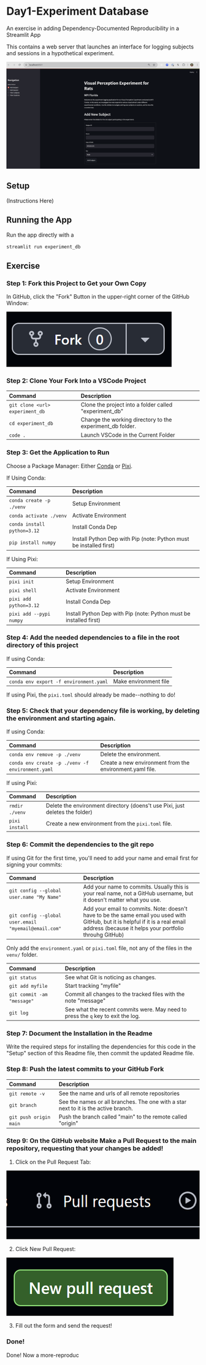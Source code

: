 # Day1-Experiment Database
An exercise in adding Dependency-Documented Reproducibility in a Streamlit App

This contains a web server that launches an interface for logging subjects and sessions in a hypothetical experiment.


![Screenshot](./docs/img/screenshot.png)

## Setup

(Instructions Here)

## Running the App

Run the app directly with a 

```bash
streamlit run experiment_db
```

## Exercise


### Step 1: Fork this Project to Get your Own Copy

In GitHub, click the "Fork" Button in the upper-right corner of the GitHub Window:

![Fork Button](./docs/img/fork_button.png)

### Step 2: Clone Your Fork Into a VSCode Project


| Command | Description |
| :-- | :-- |
| `git clone <url> experiment_db` | Clone the project into a folder called "experiment_db" |
| `cd experiment_db` | Change the working directory to the experiment_db folder. |
| `code .` | Launch VSCode in the Current Folder |


### Step 3: Get the Application to Run

Choose a Package Manager: Either [Conda](https://docs.conda.io/projects/conda/en/stable/user-guide/index.html) or [Pixi](https://pixi.sh/latest/).


If Using Conda:

| Command | Description |
| :-- | :-- |
| `conda create -p ./venv` | Setup Environment |
| `conda activate ./venv` | Activate Environment |
|  `conda install python=3.12` | Install Conda Dep |
| `pip install numpy` | Install Python Dep with Pip (note: Python must be installed first) |

If Using Pixi:

| Command | Description |
| :-- | :-- |
| `pixi init` | Setup Environment |
| `pixi shell` | Activate Environment |
|  `pixi add python=3.12` | Install Conda Dep |
| `pixi add --pypi numpy` | Install Python Dep with Pip (note: Python must be installed first) |


### Step 4: Add the needed dependencies to a file in the root directory of this project

If using Conda:

| Command | Description |
| :-- | :-- |
| `conda env export -f environment.yaml` | Make environment file |

If using Pixi, the `pixi.toml` should already be made--nothing to do!


### Step 5: Check that your dependency file is working, by deleting the environment and starting again.

If using Conda:

| Command  | Description |
| :-- | :-- |
| `conda env remove -p ./venv` | Delete the environment. |
| `conda env create -p ./venv -f environment.yaml` | Create a new environment from the environment.yaml file. |

If using Pixi:

| Command | Description |
| :-- | :-- |
| `rmdir ./venv` | Delete the environment directory (doens't use Pixi, just deletes the folder) |
| `pixi install` | Create a new environment from the `pixi.toml` file. |

### Step 6: Commit the dependencies to the git repo

If using Git for the first time, you'll need to add your name and email first for signing your commits:

| Command | Description |
| :-- | :-- |
|`git config --global user.name "My Name"` | Add your name to commits.  Usually this is your real name, not a GitHub username, but it doesn't matter what you use. |
| `git config --global user.email "myemail@email.com"` | Add your email to commits. Note: doesn't have to be the same email you used with GitHub, but it is helpful if it is a real email address (because it helps your portfolio throuhg GitHub)|


Only add the `environment.yaml` or `pixi.toml` file, not any of the files in the `venv/` folder.  

| Command | Description |
| :-- | :-- |
| `git status` | See what Git is noticing as changes. |
| `git add myfile` | Start tracking "myfile" |
| `git commit -am "message"` | Commit all changes to the tracked files with the note "message" |
| `git log` | See what the recent commits were. May need to press the `q` key to exit the log.  |

### Step 7: Document the Installation in the Readme

Write the required steps for installing the dependencies for this code in the "Setup" section of this Readme file, then commit the updated Readme file.


### Step 8: Push the latest commits to your GitHub Fork

| Command | Description  |
| :-- | :-- |
| `git remote -v` | See the name and urls of all remote repositories |
| `git branch` | See the names or all branches.  The one with a star next to it is the active branch. |
| `git push origin main` | Push the branch called "main" to the remote called "origin" |


### Step 9: On the GitHub website Make a Pull Request to the main repository, requesting that your changes be added!

1. Click on the Pull Request Tab:

![Pull Request Tab](./docs/img/pull_request_tab.png)

2. Click New Pull Request:

![New Pull Request](./docs/img/new_pull_request.png)

3. Fill out the form and send the request!



### Done!

Done! Now a more-reproduc